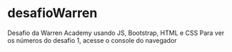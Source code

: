 # desafioWarren
Desafio da Warren Academy usando JS, Bootstrap, HTML e CSS
Para ver os números do desafio 1, acesse o console do navegador
